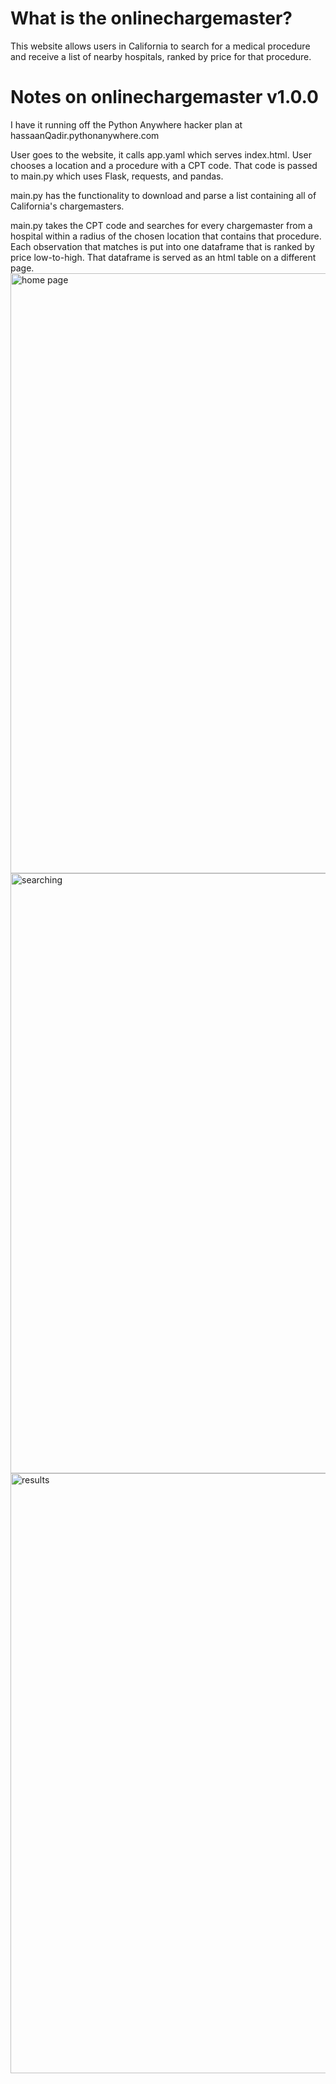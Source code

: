 # What is the onlinechargemaster?

This website allows users in California to search for a medical procedure and receive a list of nearby hospitals, ranked by price for that procedure.


# Notes on onlinechargemaster v1.0.0

I have it running off the Python Anywhere hacker plan at hassaanQadir.pythonanywhere.com

User goes to the website, it calls app.yaml which serves index.html. User chooses a location and a procedure with a CPT code. That code is passed to main.py which uses Flask, requests, and pandas.

main.py has the functionality to download and parse a list containing all of California's chargemasters.

main.py takes the CPT code and searches for every chargemaster from a hospital within a radius of the chosen location that contains that procedure. Each observation that matches is put into one dataframe that is ranked by price low-to-high. That dataframe is served as an html table on a different page.
<br>
<img width="960" alt="home page" src="https://user-images.githubusercontent.com/86531769/196276561-27069ec0-0146-4017-849f-8e20c31d9f65.png">
<br>
<img width="960" alt="searching" src="https://user-images.githubusercontent.com/86531769/196276572-88a4f7b4-6382-457c-b371-5cec7a9527dd.png">
<br>
<img width="960" alt="results" src="https://user-images.githubusercontent.com/86531769/196276595-0c6a8da9-f1ae-4b90-b534-cef746a1a06a.png">
